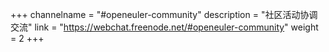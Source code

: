 +++
channelname = "#openeuler-community"
description = "社区活动协调交流"
link = "https://webchat.freenode.net/#openeuler-community"
weight =  2
+++
